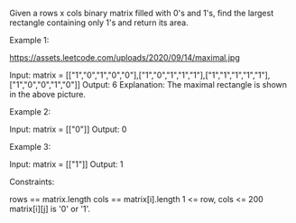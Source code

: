 Given a rows x cols binary matrix filled with 0's and 1's, find the largest rectangle containing only 1's and return its area.

 

Example 1:

https://assets.leetcode.com/uploads/2020/09/14/maximal.jpg

Input: matrix = [["1","0","1","0","0"],["1","0","1","1","1"],["1","1","1","1","1"],["1","0","0","1","0"]]
Output: 6
Explanation: The maximal rectangle is shown in the above picture.

Example 2:

Input: matrix = [["0"]]
Output: 0

Example 3:

Input: matrix = [["1"]]
Output: 1
 

Constraints:

rows == matrix.length
cols == matrix[i].length
1 <= row, cols <= 200
matrix[i][j] is '0' or '1'.
